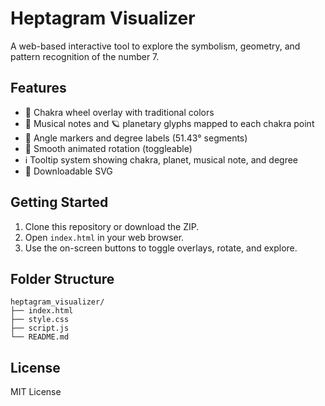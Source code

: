 # Heptagram Visualizer

A web-based interactive tool to explore the symbolism, geometry, and pattern recognition of the number 7.

## Features

- 🧭 Chakra wheel overlay with traditional colors
- 🎼 Musical notes and 🪐 planetary glyphs mapped to each chakra point
- 📐 Angle markers and degree labels (51.43° segments)
- 🔁 Smooth animated rotation (toggleable)
- ℹ️ Tooltip system showing chakra, planet, musical note, and degree
- 💾 Downloadable SVG

## Getting Started

1. Clone this repository or download the ZIP.
2. Open `index.html` in your web browser.
3. Use the on-screen buttons to toggle overlays, rotate, and explore.

## Folder Structure

```
heptagram_visualizer/
├── index.html
├── style.css
├── script.js
└── README.md
```

## License

MIT License
